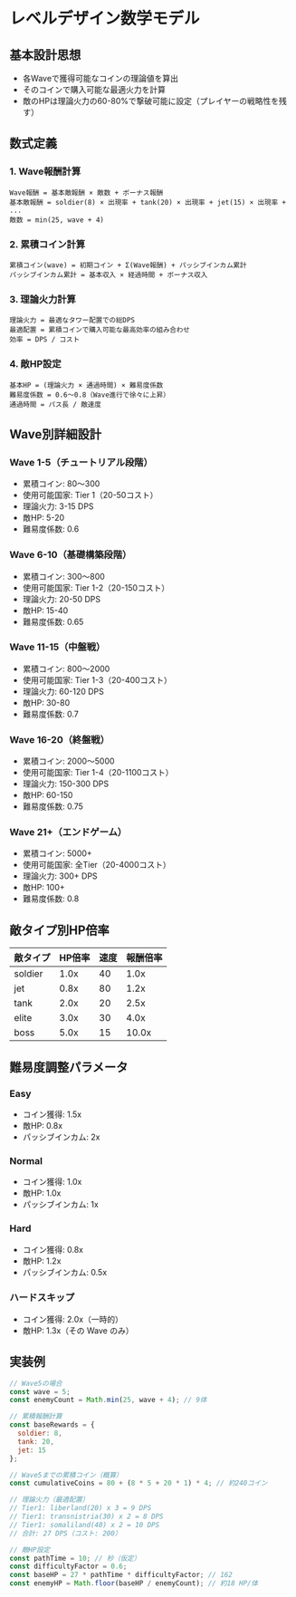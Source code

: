 # レベルデザイン数学モデル

## 基本設計思想
- 各Waveで獲得可能なコインの理論値を算出
- そのコインで購入可能な最適火力を計算
- 敵のHPは理論火力の60-80%で撃破可能に設定（プレイヤーの戦略性を残す）

## 数式定義

### 1. Wave報酬計算
```
Wave報酬 = 基本敵報酬 × 敵数 + ボーナス報酬
基本敵報酬 = soldier(8) × 出現率 + tank(20) × 出現率 + jet(15) × 出現率 + ...
敵数 = min(25, wave + 4)
```

### 2. 累積コイン計算
```
累積コイン(wave) = 初期コイン + Σ(Wave報酬) + パッシブインカム累計
パッシブインカム累計 = 基本収入 × 経過時間 + ボーナス収入
```

### 3. 理論火力計算
```
理論火力 = 最適なタワー配置での総DPS
最適配置 = 累積コインで購入可能な最高効率の組み合わせ
効率 = DPS / コスト
```

### 4. 敵HP設定
```
基本HP = (理論火力 × 通過時間) × 難易度係数
難易度係数 = 0.6〜0.8（Wave進行で徐々に上昇）
通過時間 = パス長 / 敵速度
```

## Wave別詳細設計

### Wave 1-5（チュートリアル段階）
- 累積コイン: 80〜300
- 使用可能国家: Tier 1（20-50コスト）
- 理論火力: 3-15 DPS
- 敵HP: 5-20
- 難易度係数: 0.6

### Wave 6-10（基礎構築段階）
- 累積コイン: 300〜800
- 使用可能国家: Tier 1-2（20-150コスト）
- 理論火力: 20-50 DPS
- 敵HP: 15-40
- 難易度係数: 0.65

### Wave 11-15（中盤戦）
- 累積コイン: 800〜2000
- 使用可能国家: Tier 1-3（20-400コスト）
- 理論火力: 60-120 DPS
- 敵HP: 30-80
- 難易度係数: 0.7

### Wave 16-20（終盤戦）
- 累積コイン: 2000〜5000
- 使用可能国家: Tier 1-4（20-1100コスト）
- 理論火力: 150-300 DPS
- 敵HP: 60-150
- 難易度係数: 0.75

### Wave 21+（エンドゲーム）
- 累積コイン: 5000+
- 使用可能国家: 全Tier（20-4000コスト）
- 理論火力: 300+ DPS
- 敵HP: 100+
- 難易度係数: 0.8

## 敵タイプ別HP倍率

| 敵タイプ | HP倍率 | 速度 | 報酬倍率 |
|---------|--------|------|----------|
| soldier | 1.0x | 40 | 1.0x |
| jet | 0.8x | 80 | 1.2x |
| tank | 2.0x | 20 | 2.5x |
| elite | 3.0x | 30 | 4.0x |
| boss | 5.0x | 15 | 10.0x |

## 難易度調整パラメータ

### Easy
- コイン獲得: 1.5x
- 敵HP: 0.8x
- パッシブインカム: 2x

### Normal
- コイン獲得: 1.0x
- 敵HP: 1.0x
- パッシブインカム: 1x

### Hard
- コイン獲得: 0.8x
- 敵HP: 1.2x
- パッシブインカム: 0.5x

### ハードスキップ
- コイン獲得: 2.0x（一時的）
- 敵HP: 1.3x（その Wave のみ）

## 実装例

```javascript
// Wave5の場合
const wave = 5;
const enemyCount = Math.min(25, wave + 4); // 9体

// 累積報酬計算
const baseRewards = {
  soldier: 8,
  tank: 20,
  jet: 15
};

// Wave5までの累積コイン（概算）
const cumulativeCoins = 80 + (8 * 5 + 20 * 1) * 4; // 約240コイン

// 理論火力（最適配置）
// Tier1: liberland(20) x 3 = 9 DPS
// Tier1: transnistria(30) x 2 = 8 DPS
// Tier1: somaliland(40) x 2 = 10 DPS
// 合計: 27 DPS（コスト: 200）

// 敵HP設定
const pathTime = 10; // 秒（仮定）
const difficultyFactor = 0.6;
const baseHP = 27 * pathTime * difficultyFactor; // 162
const enemyHP = Math.floor(baseHP / enemyCount); // 約18 HP/体
```